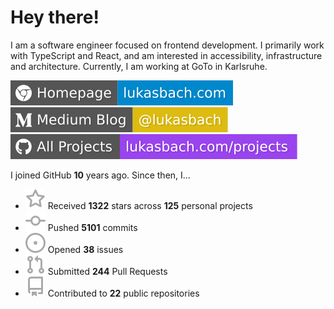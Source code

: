 # Hey there!

I am a software engineer focused on frontend development. I primarily work with TypeScript and React, and am interested in accessibility, infrastructure and architecture. Currently, I am working at GoTo in Karlsruhe.

[![Homepage](./icons/homepage.svg)](https://lukasbach.com)
[![Medium Blog](./icons/medium.svg)](https://medium.com/@lukasbach)
[![My Projects](./icons/projects.svg)](https://lukasbach.com/projects)

I joined GitHub **10** years ago. Since then, I...

- ![](./icons/star.svg) Received **1322** stars across **125** personal projects
- ![](./icons/commit.svg) Pushed **5101** commits
- ![](./icons/issues.svg) Opened **38** issues
- ![](./icons/pr.svg) Submitted **244** Pull Requests
- ![](./icons/repo.svg) Contributed to **22** public repositories
